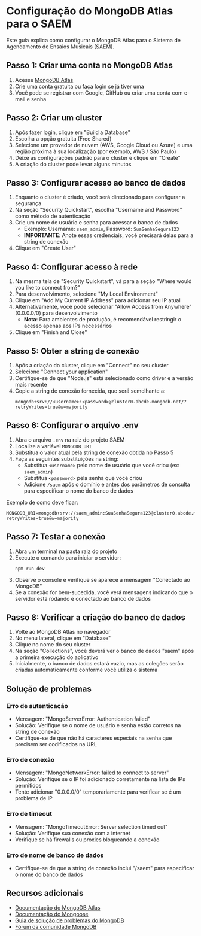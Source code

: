# Configuração do MongoDB Atlas para o SAEM

Este guia explica como configurar o MongoDB Atlas para o Sistema de Agendamento de Ensaios Musicais (SAEM).

## Passo 1: Criar uma conta no MongoDB Atlas

1. Acesse [MongoDB Atlas](https://www.mongodb.com/cloud/atlas/register)
2. Crie uma conta gratuita ou faça login se já tiver uma
3. Você pode se registrar com Google, GitHub ou criar uma conta com e-mail e senha

## Passo 2: Criar um cluster

1. Após fazer login, clique em "Build a Database"
2. Escolha a opção gratuita (Free Shared)
3. Selecione um provedor de nuvem (AWS, Google Cloud ou Azure) e uma região próxima à sua localização (por exemplo, AWS / São Paulo)
4. Deixe as configurações padrão para o cluster e clique em "Create"
5. A criação do cluster pode levar alguns minutos

## Passo 3: Configurar acesso ao banco de dados

1. Enquanto o cluster é criado, você será direcionado para configurar a segurança
2. Na seção "Security Quickstart", escolha "Username and Password" como método de autenticação
3. Crie um nome de usuário e senha para acessar o banco de dados
   - Exemplo: Username: `saem_admin`, Password: `SuaSenhaSegura123`
   - **IMPORTANTE**: Anote essas credenciais, você precisará delas para a string de conexão
4. Clique em "Create User"

## Passo 4: Configurar acesso à rede

1. Na mesma tela de "Security Quickstart", vá para a seção "Where would you like to connect from?"
2. Para desenvolvimento, selecione "My Local Environment"
3. Clique em "Add My Current IP Address" para adicionar seu IP atual
4. Alternativamente, você pode selecionar "Allow Access from Anywhere" (0.0.0.0/0) para desenvolvimento
   - **Nota**: Para ambientes de produção, é recomendável restringir o acesso apenas aos IPs necessários
5. Clique em "Finish and Close"

## Passo 5: Obter a string de conexão

1. Após a criação do cluster, clique em "Connect" no seu cluster
2. Selecione "Connect your application"
3. Certifique-se de que "Node.js" está selecionado como driver e a versão mais recente
4. Copie a string de conexão fornecida, que será semelhante a:
   ```
   mongodb+srv://<username>:<password>@cluster0.abcde.mongodb.net/?retryWrites=true&w=majority
   ```

## Passo 6: Configurar o arquivo .env

1. Abra o arquivo `.env` na raiz do projeto SAEM
2. Localize a variável `MONGODB_URI`
3. Substitua o valor atual pela string de conexão obtida no Passo 5
4. Faça as seguintes substituições na string:
   - Substitua `<username>` pelo nome de usuário que você criou (ex: `saem_admin`)
   - Substitua `<password>` pela senha que você criou
   - Adicione `/saem` após o domínio e antes dos parâmetros de consulta para especificar o nome do banco de dados

Exemplo de como deve ficar:
```
MONGODB_URI=mongodb+srv://saem_admin:SuaSenhaSegura123@cluster0.abcde.mongodb.net/saem?retryWrites=true&w=majority
```

## Passo 7: Testar a conexão

1. Abra um terminal na pasta raiz do projeto
2. Execute o comando para iniciar o servidor:
   ```
   npm run dev
   ```
3. Observe o console e verifique se aparece a mensagem "Conectado ao MongoDB"
4. Se a conexão for bem-sucedida, você verá mensagens indicando que o servidor está rodando e conectado ao banco de dados

## Passo 8: Verificar a criação do banco de dados

1. Volte ao MongoDB Atlas no navegador
2. No menu lateral, clique em "Database"
3. Clique no nome do seu cluster
4. Na seção "Collections", você deverá ver o banco de dados "saem" após a primeira execução do aplicativo
5. Inicialmente, o banco de dados estará vazio, mas as coleções serão criadas automaticamente conforme você utiliza o sistema

## Solução de problemas

### Erro de autenticação
- Mensagem: "MongoServerError: Authentication failed"
- Solução: Verifique se o nome de usuário e senha estão corretos na string de conexão
- Certifique-se de que não há caracteres especiais na senha que precisem ser codificados na URL

### Erro de conexão
- Mensagem: "MongoNetworkError: failed to connect to server"
- Solução: Verifique se o IP foi adicionado corretamente na lista de IPs permitidos
- Tente adicionar "0.0.0.0/0" temporariamente para verificar se é um problema de IP

### Erro de timeout
- Mensagem: "MongoTimeoutError: Server selection timed out"
- Solução: Verifique sua conexão com a internet
- Verifique se há firewalls ou proxies bloqueando a conexão

### Erro de nome de banco de dados
- Certifique-se de que a string de conexão inclui "/saem" para especificar o nome do banco de dados

## Recursos adicionais

- [Documentação do MongoDB Atlas](https://docs.atlas.mongodb.com/)
- [Documentação do Mongoose](https://mongoosejs.com/docs/)
- [Guia de solução de problemas do MongoDB](https://docs.mongodb.com/manual/reference/connection-string/)
- [Fórum da comunidade MongoDB](https://www.mongodb.com/community/forums/)